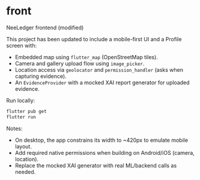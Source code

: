 # front

NeeLedger frontend (modified)

This project has been updated to include a mobile-first UI and a Profile screen with:

- Embedded map using `flutter_map` (OpenStreetMap tiles).
- Camera and gallery upload flow using `image_picker`.
- Location access via `geolocator` and `permission_handler` (asks when capturing evidence).
- An `EvidenceProvider` with a mocked XAI report generator for uploaded evidence.

Run locally:

```powershell
flutter pub get
flutter run
```

Notes:
- On desktop, the app constrains its width to ~420px to emulate mobile layout.
- Add required native permissions when building on Android/iOS (camera, location).
- Replace the mocked XAI generator with real ML/backend calls as needed.
